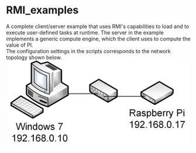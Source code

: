 # RMI_examples
A complete client/server example that uses RMI's capabilities to load and to execute user-defined tasks at runtime. The server in the example implements a generic compute engine, which the client uses to compute the value of PI.<br/>
The configuration settings in the scripts corresponds to the network topology shown below.
![network topology](/topology.png)
